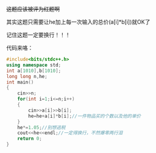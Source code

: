 ~~这题应该被评为红题啊~~

其实这题只需要让he加上每一次输入的总价(a[i]*b[i])就OK了

记住这题一定要换行！！！

代码来咯：

```cpp
#include<bits/stdc++.h>
using namespace std;
int a[1010],b[1010];
long long n,he;
int main()
{
    cin>>n;
    for(int i=1;i<=n;i++)
    {
        cin>>a[i]>>b[i];
        he=he+a[i]*b[i];//一件物品买的个数以及他的单价
    }
    he*=1.05;//别想逃税
    cout<<he<<endl;//一定得换行，不然爆零两行泪
    return 0;
}

```
